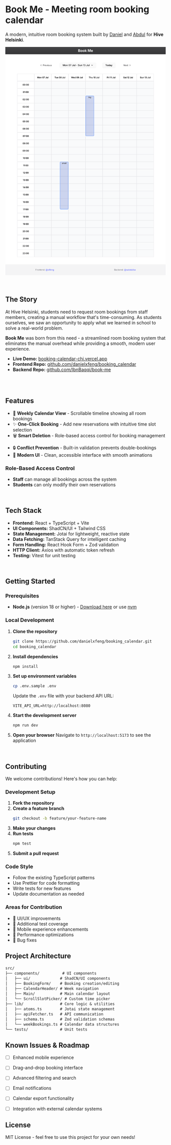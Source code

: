 # Book Me - Meeting room booking calendar

A modern, intuitive room booking system built by [Daniel](https://github.com/danielxfeng) and [Abdul](https://github.com/IbnBaqqi) for **Hive Helsinki**.

![Booking Calendar Interface](./public/screenshot.png)

<br>

## The Story

At Hive Helsinki, students need to request room bookings from staff members, creating a manual workflow that's time-consuming. As students ourselves, we saw an opportunity to apply what we learned in school to solve a real-world problem.

**Book Me** was born from this need - a streamlined room booking system that eliminates the manual overhead while providing a smooth, modern user experience.

- **Live Demo:** [booking-calendar-chi.vercel.app](https://booking-calendar-chi.vercel.app)
- **Frontend Repo:** [github.com/danielxfeng/booking_calendar](https://github.com/danielxfeng/booking_calendar)
- **Backend Repo:** [github.com/IbnBaqqi/book-me](https://github.com/IbnBaqqi/book-me)

<br><br>

## Features

- 📅 **Weekly Calendar View** - Scrollable timeline showing all room bookings
- ✨ **One-Click Booking** - Add new reservations with intuitive time slot selection
- 🗑️ **Smart Deletion** - Role-based access control for booking management
<!-- - 📱 **Mobile-First** - Responsive design optimized for all devices -->
- 🔒 **Conflict Prevention** - Built-in validation prevents double-bookings
- 🎨 **Modern UI** - Clean, accessible interface with smooth animations

### Role-Based Access Control
- **Staff** can manage all bookings across the system
- **Students** can only modify their own reservations

<br>

## Tech Stack

- **Frontend:** React + TypeScript + Vite
- **UI Components:** ShadCN/UI + Tailwind CSS
- **State Management:** Jotai for lightweight, reactive state
- **Data Fetching:** TanStack Query for intelligent caching
- **Form Handling:** React Hook Form + Zod validation
- **HTTP Client:** Axios with automatic token refresh
- **Testing:** Vitest for unit testing

<br>

## Getting Started

### Prerequisites
- **Node.js** (version 18 or higher) - [Download here](https://nodejs.org/) or use [nvm](https://github.com/nvm-sh/nvm)

### Local Development

1. **Clone the repository**
   ```bash
   git clone https://github.com/danielxfeng/booking_calendar.git
   cd booking_calendar
   ```

2. **Install dependencies**
   ```bash
   npm install
   ```

3. **Set up environment variables**
   ```bash
   cp .env.sample .env
   ```
   
   Update the `.env` file with your backend API URL:
   ```env
   VITE_API_URL=http://localhost:8080
   ```

4. **Start the development server**
   ```bash
   npm run dev
   ```

5. **Open your browser**
   Navigate to `http://localhost:5173` to see the application

<br>

## Contributing

We welcome contributions! Here's how you can help:

### Development Setup

1. **Fork the repository**
2. **Create a feature branch**
   ```bash
   git checkout -b feature/your-feature-name
   ```
3. **Make your changes**
4. **Run tests**
   ```bash
   npm test
   ```
5. **Submit a pull request**

### Code Style

- Follow the existing TypeScript patterns
- Use Prettier for code formatting
- Write tests for new features
- Update documentation as needed

### Areas for Contribution

- 🎨 UI/UX improvements
- 🧪 Additional test coverage
- 📱 Mobile experience enhancements
- 🚀 Performance optimizations
- 🐛 Bug fixes



## Project Architecture

```
src/
├── components/          # UI components
│   ├── ui/             # ShadCN/UI components
│   ├── BookingForm/    # Booking creation/editing
│   ├── CalendarHeader/ # Week navigation
│   ├── Main/           # Main calendar layout
│   └── ScrollSlotPicker/ # Custom time picker
├── lib/                # Core logic & utilities
│   ├── atoms.ts        # Jotai state management
│   ├── apiFetcher.ts   # API communication
│   ├── schema.ts       # Zod validation schemas
│   └── weekBookings.ts # Calendar data structures
└── tests/              # Unit tests
```



## Known Issues & Roadmap

- [ ] Enhanced mobile experience
- [ ] Drag-and-drop booking interface
- [ ] Advanced filtering and search
- [ ] Email notifications
- [ ] Calendar export functionality
- [ ] Integration with external calendar systems



## License

MIT License - feel free to use this project for your own needs!
